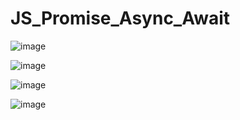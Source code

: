# JS_Promise_Async_Await

![image](https://github.com/user-attachments/assets/38d33633-7bf6-4703-b01e-866ef2afb7cc)

![image](https://github.com/user-attachments/assets/1d7b66ab-160b-4e92-a525-642313ff5b35)

![image](https://github.com/user-attachments/assets/0203e30e-79a0-42fa-9606-1072eed904be)

![image](https://github.com/user-attachments/assets/bac95f51-aa2a-4a11-a74c-1da722971f60)

